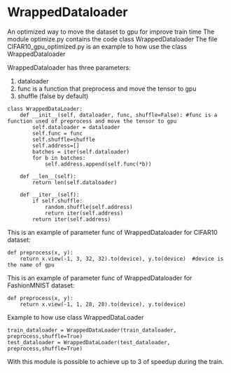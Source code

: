 # WrappedDataloader
An optimized way to move the dataset to gpu for improve train time
The module optimize.py contains the code class WrappedDataloader
The file CIFAR10_gpu_optimized.py is an example to how use the class WrappedDataloader

WrappedDataloader has three parameters:
  1. dataloader
  2. func is a function that preprocess and move the tensor to gpu
  3. shuffle (false by default)
```
class WrappedDataLoader:
    def __init__(self, dataloader, func, shuffle=False): #func is a function used of preprocess and move the tensor to gpu
        self.dataloader = dataloader
        self.func = func
        self.shuffle=shuffle
        self.address=[]
        batches = iter(self.dataloader)
        for b in batches:
            self.address.append(self.func(*b))

    def __len__(self):
        return len(self.dataloader)

    def __iter__(self):
        if self.shuffle:
            random.shuffle(self.address)
            return iter(self.address)
        return iter(self.address)
```

This is an example of parameter func of WrappedDataloader for CIFAR10 dataset:
```
def preprocess(x, y):
    return x.view(-1, 3, 32, 32).to(device), y.to(device)  #device is the name of gpu
```
This is an example of parameter func of WrappedDataloader for FashionMNIST dataset:
```
def preprocess(x, y):
    return x.view(-1, 1, 28, 28).to(device), y.to(device)
```
Example to how use class WrappedDataLoader
```
train_dataloader = WrappedDataLoader(train_dataloader, preprocess,shuffle=True)
test_dataloader = WrappedDataLoader(test_dataloader, preprocess,shuffle=True)
```
With this module is possible to achieve up to 3 of speedup during the train.
